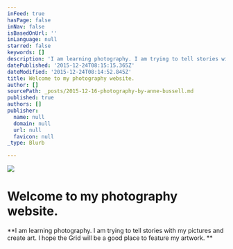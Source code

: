 ```yaml
---
inFeed: true
hasPage: false
inNav: false
isBasedOnUrl: ''
inLanguage: null
starred: false
keywords: []
description: 'I am learning photography. I am trying to tell stories with my pictures and create art. I hope the Grid will be a good place to feature my artwork. '
datePublished: '2015-12-24T08:15:15.365Z'
dateModified: '2015-12-24T08:14:52.845Z'
title: Welcome to my photography website.
author: []
sourcePath: _posts/2015-12-16-photography-by-anne-bussell.md
published: true
authors: []
publisher:
  name: null
  domain: null
  url: null
  favicon: null
_type: Blurb

---
```

![](https://s3-us-west-2.amazonaws.com/the-grid-img/p/6b59b7570cd8332168de3ed03adeec2350270e01.png)

# **Welcome to my photography website.**

**I am learning photography. I am trying to tell stories with my pictures and create art. I hope the Grid will be a good place to feature my artwork. **